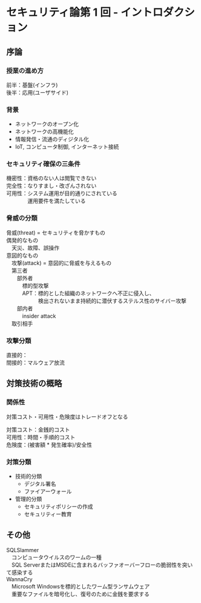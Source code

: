 # セキュリティ論第 1 回 - イントロダクション  
  
## 序論  
### 授業の進め方  
前半：基盤(インフラ)  
後半：応用(ユーザサイド)  
  
### 背景  
* ネットワークのオープン化  
* ネットワークの高機能化  
* 情報発信・流通のディジタル化  
* IoT, コンピュータ制御, インターネット接続  
  
### セキュリティ確保の三条件  
機密性：資格のない人は閲覧できない  
完全性：なりすまし・改ざんされない  
可用性：システム運用が目的通りにされている  
　　　　運用要件を満たしている  
  
### 脅威の分類  
脅威(threat) = セキュリティを脅かすもの  
偶発的なもの  
　天災、故障、誤操作  
意図的なもの  
　攻撃(attack) = 意図的に脅威を与えるもの  
　第三者  
　　部外者  
　　　標的型攻撃  
　　　APT：標的とした組織のネットワークへ不正に侵入し、  
　　　　　　検出されないまま持続的に潜伏するステルス性のサイバー攻撃  
　　部内者  
　　　insider attack  
　取引相手  
  
### 攻撃分類  
直接的：  
間接的：マルウェア放流  
  
## 対策技術の概略  
### 関係性  
対策コスト・可用性・危険度はトレードオフとなる  
  
対策コスト：金銭的コスト  
可用性：時間・手順的コスト  
危険度：(被害額 * 発生確率)/安全性  
  
### 対策分類  
- 技術的分類  
	- デジタル署名  
	- ファイアーウォール  
- 管理的分類  
	- セキュリティポリシーの作成  
	- セキュリティー教育  
  
## その他

SQLSlammer  
　コンピュータウイルスのワームの一種  
　SQL ServerまたはMSDEに含まれるバッファオーバーフローの脆弱性を突いて感染する  
WannaCry  
　Microsoft Windowsを標的としたワーム型ランサムウェア  
　重要なファイルを暗号化し、復号のために金銭を要求する